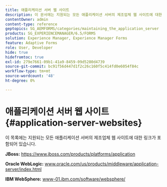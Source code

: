 ```yaml
---
title: 애플리케이션 서버 웹 사이트
description: 이 문서에는 지원되는 모든 애플리케이션 서버의 제조업체 웹 사이트에 대한 링크가 포함되어 있습니다.
contentOwner: admin
content-type: reference
geptopics: SG_AEMFORMS/categories/maintaining_the_application_server
products: SG_EXPERIENCEMANAGER/6.5/FORMS
solution: Experience Manager, Experience Manager Forms
feature: Adaptive Forms
role: User, Developer
hide: true
hidefromtoc: true
exl-id: 279e7661-09b1-41a9-8459-09d5280d4739
source-git-commit: bc91f56d447d1f2c26c160f5c414fd0e6054f84c
workflow-type: tm+mt
source-wordcount: '48'
ht-degree: 0%

---
```


# 애플리케이션 서버 웹 사이트 {#application-server-websites}

이 목록에는 지원되는 모든 애플리케이션 서버의 제조업체 웹 사이트에 대한 링크가 포함되어 있습니다.

**JBoss:** https://www.jboss.com/products/platforms/application

**Oracle WebLogic:** www.oracle.com/us/products/middleware/application-server/index.html

**IBM WebSphere:** www-01.ibm.com/software/websphere/
